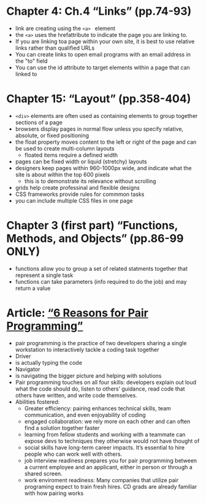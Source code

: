 
# Chapter 4: Ch.4 “Links” (pp.74-93)
- link are creating using the ```<a> ``` element
- the ```<a>``` uses the hrefattribute to indicate the page you are linking to.
- If you are linking toa page within your own site, it is best to use relative links rather than qualified URLs
- You can create links to open email programs with an email address in the "to" field
- You can use the id attribute to target elements within a page that can linked to

# Chapter 15: “Layout” (pp.358-404)
- ```<div>``` elements are often used as containing elements to group together sections of a page
- browsers display pages in normal flow unless you specify relative, absolute, or fixed positioning
- the float property moves content to the left or right of the page and can be used to create multi-column layouts
  - floated items require a defined width
- pages can be fixed width or liquid (stretchy) layouts
- designers keep pages within 960-1000px wide, and indicate what the site is about within the top 600 pixels
  - this is to demonstrate its relevance without scrolling
- grids help create professinal and flexible designs
- CSS frameworks provide rules for commmon tasks
- you can include multiple CSS files in one page

# Chapter 3 (first part) “Functions, Methods, and Objects” (pp.86-99 ONLY)
- functions allow you to group a set of related statments together that represent a single task
- functions can take parameters (info required to do the job) and may return a value

# Article: [“6 Reasons for Pair Programming”](https://www.codefellows.org/blog/6-reasons-for-pair-programming/)
 - pair programming is the practice of two developers sharing a single workstation to interactively tackle a coding task together
 - Driver
  - is actually typing the code 
 - Navigator
  - is navigating the bigger picture and helping with solutions
- Pair programming touches on all four skills: developers explain out loud what the code should do, listen to others’ guidance, read code that others have written, and write code themselves.
- Abilities fostered:
  - Greater efficiency: pairing enhances technical skills, team communication, and even enjoyability of coding
  - engaged collaboration: we rely more on each other and can often find a solution together faster
  - learning from fellow students and working with a teammate can expose devs to techniques they otherwise would not have thought of
  - social skills have long-term career impacts. It’s essential to hire people who can work well with others.
  - job interview readiness prepares you for pair programming between a current employee and an applicant, either in person or through a shared screen.
  - work enviroment readiness: Many companies that utilize pair programing expect to train fresh hires. CD grads are already familiar with how pairing works 